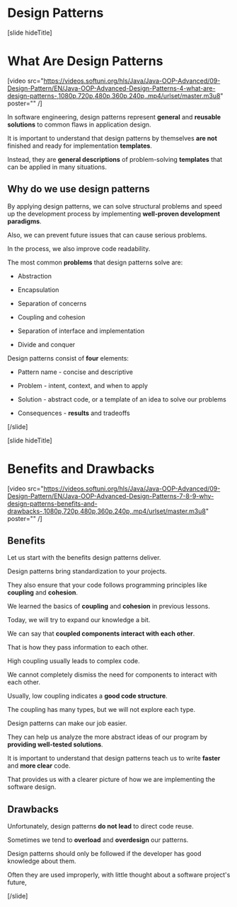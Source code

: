 # Design Patterns

[slide hideTitle]

# What Are Design Patterns

[video src="https://videos.softuni.org/hls/Java/Java-OOP-Advanced/09-Design-Pattern/EN/Java-OOP-Advanced-Design-Patterns-4-what-are-design-patterns-,1080p,720p,480p,360p,240p,.mp4/urlset/master.m3u8" poster="" /]

In software engineering, design patterns represent **general** and **reusable solutions** to common flaws in application design.

It is important to understand that design patterns by themselves **are not** finished and ready for implementation **templates**.

Instead, they are **general descriptions** of problem-solving **templates** that can be applied in many situations.

## Why do we use **design patterns**

By applying design patterns, we can solve structural problems and speed up the development process by implementing **well-proven development paradigms**.

Also, we can prevent future issues that can cause serious problems.

In the process, we also improve code readability.

The most common **problems** that design patterns solve are:

- Abstraction

- Encapsulation

- Separation of concerns 

- Coupling and cohesion

- Separation of interface and implementation

- Divide and conquer

Design patterns consist of **four** elements:

- Pattern name - concise and descriptive

- Problem - intent, context, and when to apply

- Solution - abstract code, or a template of an idea to solve our problems

- Consequences - **results** and tradeoffs


[/slide]


[slide hideTitle]

# Benefits and Drawbacks

[video src="https://videos.softuni.org/hls/Java/Java-OOP-Advanced/09-Design-Pattern/EN/Java-OOP-Advanced-Design-Patterns-7-8-9-why-design-patterns-benefits-and-drawbacks-,1080p,720p,480p,360p,240p,.mp4/urlset/master.m3u8" poster="" /]

## Benefits

Let us start with the benefits design patterns deliver.

Design patterns bring standardization to your projects. 

They also ensure that your code follows programming principles like **coupling** and **cohesion**.

We learned the basics of **coupling** and **cohesion** in previous lessons.

Today, we will try to expand our knowledge a bit.

We can say that **coupled components interact with each other**. 

That is how they pass information to each other. 

High coupling usually leads to complex code.

We cannot completely dismiss the need for components to interact with each other.

Usually, low coupling indicates a **good code structure**.

The coupling has many types, but we will not explore each type.

Design patterns can make our job easier. 

They can help us analyze the more abstract ideas of our program by **providing well-tested solutions**.

It is important to understand that design patterns teach us to write **faster** and **more clear** code. 

That provides us with a clearer picture of how we are implementing the software design.

## Drawbacks

Unfortunately, design patterns **do not lead** to direct code reuse.

Sometimes we tend to **overload** and **overdesign** our patterns.

Design patterns should only be followed if the developer has good knowledge about them.

Often they are used improperly, with little thought about a software project's future,

[/slide]
